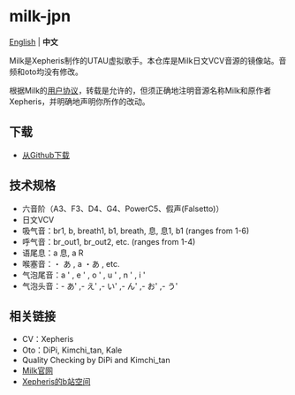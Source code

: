 # milk-jpn

[English](README.md) | **中文**

Milk是Xepheris制作的UTAU虚拟歌手。本仓库是Milk日文VCV音源的镜像站。音频和oto均没有修改。

根据Milk的[用户协议](https://github.com/oxygen-dioxide/milk-jpn/blob/main/license.md)，转载是允许的，但须正确地注明音源名称Milk和原作者Xepheris，并明确地声明你所作的改动。

## 下载
- [从Github下载](https://github.com/oxygen-dioxide/milk-jpn/archive/refs/heads/main.zip)
  
## 技术规格
- 六音阶（A3、F3、D4、G4、PowerC5、假声(Falsetto)）
- 日文VCV
- 吸气音：br1, b, breath1, b1, breath, 息, 息1, b1 (ranges from 1-6)
- 呼气音：br_out1, br_out2, etc. (ranges from 1-4)
- 语尾息：a 息, a R
- 喉塞音：・ あ , a ・あ , etc.
- 气泡尾音：a ' , e ' , o ' , u ' , n ' , i '
- 气泡头音：- あ' ,- え' ,- い' ,- ん' ,-  お' ,- う'
  
## 相关链接
- CV：Xepheris
- Oto：DiPi, Kimchi_tan, Kale
- Quality Checking by DiPi and Kimchi_tan
- [Milk官网](https://xepheris.wixsite.com/milk)
- [Xepheris的b站空间](https://space.bilibili.com/618761702/dynamic)